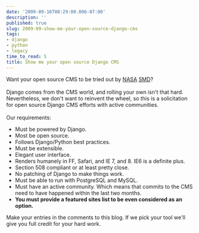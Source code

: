 ```yaml
---
date: '2009-09-16T08:29:00.006-07:00'
description: ''
published: true
slug: 2009-09-show-me-your-open-source-django-cms
tags:
- django
- python
- legacy
time_to_read: 5
title: Show me your open source Django CMS
---
```


Want your open source CMS to be tried out by <a href="http://www.nasa.gov/">NASA</a> <a href="http://nasascience.nasa.gov/">SMD</a>?<br /><br />Django comes from the CMS world, and rolling your own isn't that hard. Nevertheless, we don't want to reinvent the wheel, so this is a solicitation for open source Django CMS efforts with active communities.<br /><br />Our requirements:<br /><ul><li>Must be powered by Django.</li><li>Most be open source.<br /></li><li>Follows Django/Python best practices.</li><li>Must be extensible.<br /></li><li>Elegant user interface.<br /></li><li>Renders humanely in FF, Safari, and IE 7, and 8. IE6 is a definite plus.</li><li>Section 508 compliant or at least pretty close.<br /></li><li>No patching of Django to make things work.</li><li>Must be able to run with PostgreSQL and MySQL.</li><li>Must have an active community. Which means that commits to the CMS need to have happened within the last two months.</li><li style="font-weight: bold;">You must provide a featured sites list to be even considered as an option.<br /></li></ul>Make your entries in the comments to this blog. If we pick your tool we'll give you full credit for your hard work.